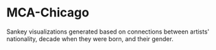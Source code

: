 # MCA-Chicago
Sankey visualizations generated based on connections between artists' nationality, decade when they were born, and their gender. 

